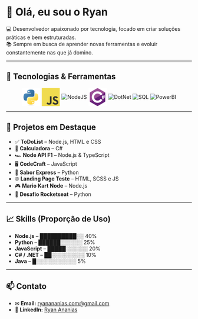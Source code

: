 # 👋 Olá, eu sou o Ryan

💻 Desenvolvedor apaixonado por tecnologia, focado em criar soluções práticas e bem estruturadas.  
📚 Sempre em busca de aprender novas ferramentas e evoluir constantemente nas que já domino.

---

## 🚀 Tecnologias & Ferramentas

<div align="center">

  <img align="center" alt="Python" height="50" width="50" src="https://raw.githubusercontent.com/devicons/devicon/master/icons/python/python-original.svg">
  <img align="center" alt="JavaScript" height="50" width="50" src="https://raw.githubusercontent.com/devicons/devicon/master/icons/javascript/javascript-original.svg">
  <img align="center" alt="NodeJS" height="50" width="50" src="https://img.icons8.com/color/48/nodejs.png">
  <img align="center" alt="Csharp" height="50" width="50" src="https://raw.githubusercontent.com/devicons/devicon/master/icons/csharp/csharp-original.svg">
  <img align="center" alt="DotNet" height="50" width="50" src="https://upload.wikimedia.org/wikipedia/commons/7/7d/Microsoft_.NET_logo.svg">
  <img align="center" alt="SQL" height="50" width="50" src="https://img.icons8.com/ios-filled/50/4479A1/database.png">
  <img align="center" alt="PowerBI" height="50" width="50" src="https://img.icons8.com/color/48/power-bi.png">

</div>

---

## 📌 Projetos em Destaque

- ✅ **ToDoList** – Node.js, HTML e CSS  
- 🧮 **Calculadora** – C#  
- 🏎 **Node API F1** – Node.js & TypeScript  
- 🖥 **CodeCraft** – JavaScript  
- 🍔 **Sabor Express** – Python  
- 🌐 **Landing Page Teste** – HTML, SCSS e JS  
- 🎮 **Mario Kart Node** – Node.js  
- 🚀 **Desafio Rocketseat** – Python  

---

## 📈 Skills (Proporção de Uso)

- **Node.js** – ██████████░░ 40%  
- **Python** – ██████░░░░░░ 25%  
- **JavaScript** – █████░░░░░░ 20%  
- **C# / .NET** – ██░░░░░░░░░ 10%  
- **Java** – █░░░░░░░░░░░ 5%  

---

## 📫 Contato

- ✉ **Email:** ryanananias.com@gmail.com  
- 💼 **LinkedIn:** [Ryan Ananias](https://www.linkedin.com/in/ryan-ananias-403387246)
